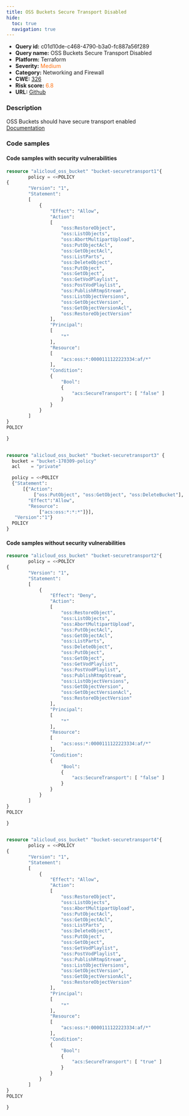 ```yaml
---
title: OSS Buckets Secure Transport Disabled
hide:
  toc: true
  navigation: true
---
```


<style>
  .highlight .hll {
    background-color: #ff171742;
  }
  .md-content {
    max-width: 1100px;
    margin: 0 auto;
  }
</style>

-   **Query id:** c01d10de-c468-4790-b3a0-fc887a56f289
-   **Query name:** OSS Buckets Secure Transport Disabled
-   **Platform:** Terraform
-   **Severity:** <span style="color:#ff7213">Medium</span>
-   **Category:** Networking and Firewall
-   **CWE:** <a href="https://cwe.mitre.org/data/definitions/326.html" onclick="newWindowOpenerSafe(event, 'https://cwe.mitre.org/data/definitions/326.html')">326</a>
-   **Risk score:** <span style="color:#ff7213">6.8</span>
-   **URL:** [Github](https://github.com/Checkmarx/kics/tree/master/assets/queries/terraform/alicloud/oss_buckets_securetransport_disabled)

### Description
OSS Buckets should have secure transport enabled<br>
[Documentation](https://registry.terraform.io/providers/aliyun/alicloud/latest/docs/resources/oss_bucket#policy)

### Code samples
#### Code samples with security vulnerabilities
```tf title="Positive test num. 1 - tf file" hl_lines="2"
resource "alicloud_oss_bucket" "bucket-securetransport1"{
        policy = <<POLICY
{
        "Version": "1",
        "Statement": 
        [
            {
                "Effect": "Allow",
                "Action": 
                [
                    "oss:RestoreObject",
                    "oss:ListObjects",
                    "oss:AbortMultipartUpload",
                    "oss:PutObjectAcl",
                    "oss:GetObjectAcl",
                    "oss:ListParts",
                    "oss:DeleteObject",
                    "oss:PutObject",
                    "oss:GetObject",
                    "oss:GetVodPlaylist",
                    "oss:PostVodPlaylist",
                    "oss:PublishRtmpStream",
                    "oss:ListObjectVersions",
                    "oss:GetObjectVersion",
                    "oss:GetObjectVersionAcl",
                    "oss:RestoreObjectVersion"
                ],
                "Principal": 
                [
                    "*"
                ],
                "Resource": 
                [
                    "acs:oss:*:0000111122223334:af/*"
                ],
                "Condition": 
                {
                    "Bool": 
                    {
                        "acs:SecureTransport": [ "false" ]
                    }
                }
            }
        ]
}
POLICY

}
    


```
```tf title="Positive test num. 2 - tf file" hl_lines="5"
resource "alicloud_oss_bucket" "bucket-securetransport3" {
  bucket = "bucket-170309-policy"
  acl    = "private"

  policy = <<POLICY
  {"Statement":
      [{"Action":
          ["oss:PutObject", "oss:GetObject", "oss:DeleteBucket"],
        "Effect":"Allow",
        "Resource":
            ["acs:oss:*:*:*"]}],
   "Version":"1"}
  POLICY
}

```


#### Code samples without security vulnerabilities
```tf title="Negative test num. 1 - tf file"
resource "alicloud_oss_bucket" "bucket-securetransport2"{
        policy = <<POLICY
{
        "Version": "1",
        "Statement": 
        [
            {
                "Effect": "Deny",
                "Action": 
                [
                    "oss:RestoreObject",
                    "oss:ListObjects",
                    "oss:AbortMultipartUpload",
                    "oss:PutObjectAcl",
                    "oss:GetObjectAcl",
                    "oss:ListParts",
                    "oss:DeleteObject",
                    "oss:PutObject",
                    "oss:GetObject",
                    "oss:GetVodPlaylist",
                    "oss:PostVodPlaylist",
                    "oss:PublishRtmpStream",
                    "oss:ListObjectVersions",
                    "oss:GetObjectVersion",
                    "oss:GetObjectVersionAcl",
                    "oss:RestoreObjectVersion"
                ],
                "Principal": 
                [
                    "*"
                ],
                "Resource": 
                [
                    "acs:oss:*:0000111122223334:af/*"
                ],
                "Condition": 
                {
                    "Bool": 
                    {
                        "acs:SecureTransport": [ "false" ]
                    }
                }
            }
        ]
}
POLICY

}
    

```
```tf title="Negative test num. 2 - tf file"
resource "alicloud_oss_bucket" "bucket-securetransport4"{
        policy = <<POLICY
{
        "Version": "1",
        "Statement": 
        [
            {
                "Effect": "Allow",
                "Action": 
                [
                    "oss:RestoreObject",
                    "oss:ListObjects",
                    "oss:AbortMultipartUpload",
                    "oss:PutObjectAcl",
                    "oss:GetObjectAcl",
                    "oss:ListParts",
                    "oss:DeleteObject",
                    "oss:PutObject",
                    "oss:GetObject",
                    "oss:GetVodPlaylist",
                    "oss:PostVodPlaylist",
                    "oss:PublishRtmpStream",
                    "oss:ListObjectVersions",
                    "oss:GetObjectVersion",
                    "oss:GetObjectVersionAcl",
                    "oss:RestoreObjectVersion"
                ],
                "Principal": 
                [
                    "*"
                ],
                "Resource": 
                [
                    "acs:oss:*:0000111122223334:af/*"
                ],
                "Condition": 
                {
                    "Bool": 
                    {
                        "acs:SecureTransport": [ "true" ]
                    }
                }
            }
        ]
}
POLICY

}
    

```

